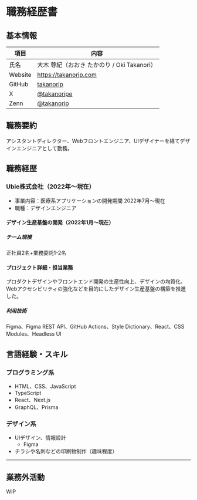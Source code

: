 # 職務経歴書

## 基本情報

| 項目       | 内容                       |
|------------|----------------------------|
| 氏名        | 大木 尊紀（おおき たかのり / Oki Takanori） |
| Website    | https://takanorip.com |
| GitHub     | [takanorip](https://github.com/takanorip) |
| X          | [@takanoripe](https://x.com/takanoripe) |
| Zenn       | [@takanorip](https://zenn.dev/takanorip) |

## 職務要約
アシスタントディレクター、Webフロントエンジニア、UIデザイナーを経てデザインエンジニアとして勤務。

## 職務経歴

### Ubie株式会社（2022年〜現在）

- 事業内容：医療系アプリケーションの開発期間	2022年7月〜現在
- 職種：デザインエンジニア

#### デザイン生産基盤の開発（2022年1月〜現在）
##### チーム規模
正社員2名+業務委託1-2名

#### プロジェクト詳細・担当業務
プロダクトデザインやフロントエンド開発の生産性向上、デザインの均質化、Webアクセシビリティの強化などを目的にしたデザイン生産基盤の構築を推進した。

##### 利用技術
Figma、Figma REST API、GitHub Actions、Style Dictionary、React、CSS Modules、Headless UI

## 言語経験・スキル

### プログラミング系

- HTML、CSS、JavaScript
- TypeScript
- React、Next.js
- GraphQL、Prisma

### デザイン系
- UIデザイン、情報設計
  - Figma
- チラシや名刺などの印刷物制作（趣味程度）

---

## 業務外活動

WIP
